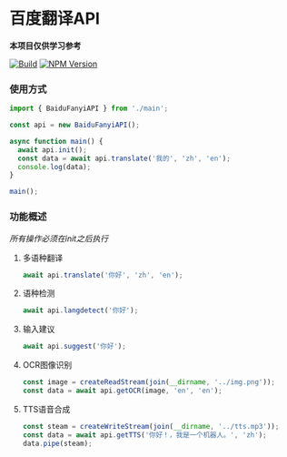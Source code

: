 百度翻译API
====

__本项目仅供学习参考__

[![Build](https://github.com/hungtcs/baidu-fanyi-api/workflows/Build/badge.svg)](https://github.com/hungtcs/baidu-fanyi-api/actions)
[![NPM Version](https://badge.fury.io/js/baidu-fanyi-api.svg)](https://badge.fury.io/js/baidu-fanyi-api)

### 使用方式
```typescript
import { BaiduFanyiAPI } from './main';

const api = new BaiduFanyiAPI();

async function main() {
  await api.init();
  const data = await api.translate('我的', 'zh', 'en');
  console.log(data);
}

main();
```

### 功能概述
_所有操作必须在init之后执行_
1. 多语种翻译
    ```typescript
    await api.translate('你好', 'zh', 'en');
    ```
2. 语种检测
    ```typescript
    await api.langdetect('你好');
    ```
3. 输入建议
    ```typescript
    await api.suggest('你好');
    ```
4. OCR图像识别
    ```typescript
    const image = createReadStream(join(__dirname, '../img.png'));
    const data = await api.getOCR(image, 'en', 'en');
    ```
5. TTS语音合成
    ```typescript
    const steam = createWriteStream(join(__dirname, '../tts.mp3'));
    const data = await api.getTTS('你好！，我是一个机器人。', 'zh');
    data.pipe(steam);
    ```
